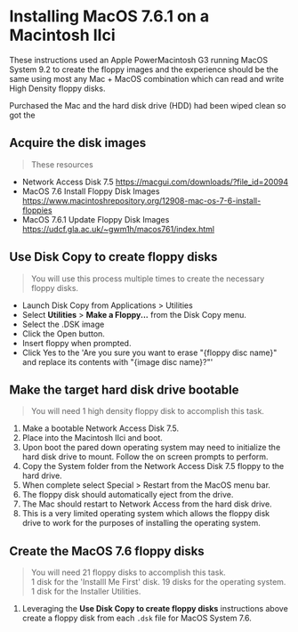 # Installing MacOS 7.6.1 on a Macintosh IIci

These instructions used an Apple PowerMacintosh G3 running MacOS System 9.2 to create the floppy images and the experience should be the same using most any Mac + MacOS combination which can read and write High Density floppy disks.

Purchased the Mac and the hard disk drive (HDD) had been wiped clean so got the

## Acquire the disk images

> These resources

* Network Access Disk 7.5 https://macgui.com/downloads/?file_id=20094
* MacOS 7.6 Install Floppy Disk Images https://www.macintoshrepository.org/12908-mac-os-7-6-install-floppies
* MacOS 7.6.1 Update Floppy Disk Images https://udcf.gla.ac.uk/~gwm1h/macos761/index.html

## Use Disk Copy to create floppy disks

> You will use this process multiple times to create the necessary floppy disks.

* Launch Disk Copy from Applications > Utilities
* Select **Utilities** > **Make a Floppy...** from the Disk Copy menu.
* Select the .DSK image
* Click the Open button.
* Insert floppy when prompted.
* Click Yes to the 'Are you sure you want to erase "{floppy disc name}" and replace its contents with "{image disc name}?"'

## Make the target hard disk drive bootable

> You will need 1 high density floppy disk to accomplish this task.

1. Make a bootable Network Access Disk 7.5.
1. Place into the Macintosh IIci and boot.
1. Upon boot the pared down operating system may need to initialize the hard disk drive to mount. Follow the on screen prompts to perform.
1. Copy the System folder from the Network Access Disk 7.5 floppy to the hard drive.
1. When complete select Special > Restart from the MacOS menu bar.
  1. The floppy disk should automatically eject from the drive.
1. The Mac should restart to Network Access from the hard disk drive.
  1. This is a very limited operating system which allows the floppy disk drive to work for the purposes of installing the operating system.

## Create the MacOS 7.6 floppy disks

> You will need 21 floppy disks to accomplish this task.  
> 1 disk for the 'Installl Me First' disk.
> 19 disks for the operating system.
> 1 disk for the Installer Utilities.

1. Leveraging the **Use Disk Copy to create floppy disks** instructions above create a floppy disk from each `.dsk` file for MacOS System 7.6.
